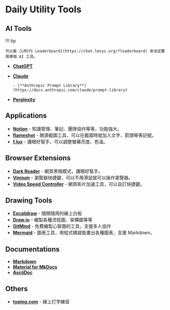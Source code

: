 # Daily Utility Tools

## AI Tools

!!! tip

    可以看 [LMSYS Leaderboard](https://chat.lmsys.org/?leaderboard) 來決定要買哪個 AI 工具。

- [**ChatGPT**](https://chat.openai.com/)
- [**Claude**](https://claude.ai/)

      - [**Anthropic Prompt Library**](https://docs.anthropic.com/claude/prompt-library)

- [**Perplexity**](https://www.perplexity.ai/)

## Applications

- [**Notion**](https://www.notion.so/) - 知識管理、筆記、團隊協作等等，功能強大。
- [**flameshot**](https://flameshot.org/) - 開源截圖工具，可以在截圖時就加入文字、箭頭等等記號。
- [**f.lux**](https://justgetflux.com/) - 護眼好幫手，可以調整螢幕亮度、色溫。

## Browser Extensions

- [**Dark Reader**](https://chromewebstore.google.com/detail/eimadpbcbfnmbkopoojfekhnkhdbieeh) - 網頁黑暗模式，護眼好幫手。
- [**Vimium**](https://chromewebstore.google.com/detail/vimium/dbepggeogbaibhgnhhndojpepiihcmeb) - 瀏覽器快捷鍵，可以不用滑鼠就可以操作瀏覽器。
- [**Video Speed Controller**](https://chromewebstore.google.com/detail/nffaoalbilbmmfgbnbgppjihopabppdk) - 網頁影片加速工具，可以自訂快捷鍵。

## Drawing Tools

- [**Excalidraw**](https://excalidraw.com/) - 隨開隨用的線上白板
- [**Draw.io**](https://app.diagrams.net/) - 繪製各種流程圖、架構圖等等
- [**GitMind**](https://gitmind.com/tw/) - 免費繪製心智圖的工具，支援多人協作
- [**Mermaid**](https://mermaid.js.org/) - 圖表工具，用程式碼就能畫出各種圖表，支援 Markdown。

## Documentations

- [**Markdown**](https://www.markdownguide.org/)
- [**Material for MkDocs**](https://squidfunk.github.io/mkdocs-material/getting-started/)
- [**AsciiDoc**](https://asciidoc.org/)

## Others

- [**typing.com**](https://www.typing.com/) - 線上打字練習
